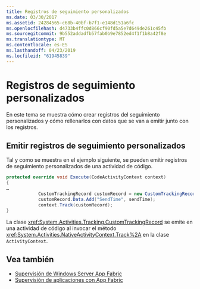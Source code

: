 ```yaml
---
title: Registros de seguimiento personalizados
ms.date: 03/30/2017
ms.assetid: 24284565-c68b-40bf-b7f1-e148d151a6fc
ms.openlocfilehash: d4733b4ffc0d866cf90fd5a5e7d649de261c45fb
ms.sourcegitcommit: 9b552addadfb57fab0b9e7852ed4f1f1b8a42f8e
ms.translationtype: MT
ms.contentlocale: es-ES
ms.lasthandoff: 04/23/2019
ms.locfileid: "61945839"
---
```

# <a name="custom-tracking-records"></a>Registros de seguimiento personalizados

En este tema se muestra cómo crear registros del seguimiento personalizados y cómo rellenarlos con datos que se van a emitir junto con los registros.

## <a name="emitting-custom-tracking-records"></a>Emitir registros de seguimiento personalizados

Tal y como se muestra en el ejemplo siguiente, se pueden emitir registros de seguimiento personalizados de una actividad de código.

```csharp
protected override void Execute(CodeActivityContext context)
{
…
            CustomTrackingRecord customRecord = new CustomTrackingRecord("CustomEmailSentEvent");
            customRecord.Data.Add("SendTime", sendTime);
            context.Track(customRecord);
}
```

La clase <xref:System.Activities.Tracking.CustomTrackingRecord> se emite en una actividad de código al invocar el método <xref:System.Activities.NativeActivityContext.Track%2A> en la clase `ActivityContext`.

## <a name="see-also"></a>Vea también

- [Supervisión de Windows Server App Fabric](https://go.microsoft.com/fwlink/?LinkId=201273)
- [Supervisión de aplicaciones con App Fabric](https://go.microsoft.com/fwlink/?LinkId=201275)

